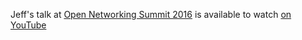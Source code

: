 Jeff's talk at [Open Networking Summit 2016](http://opennetsummit.org/) is available to watch [on YouTube](https://youtu.be/IsPar4JPpec)
